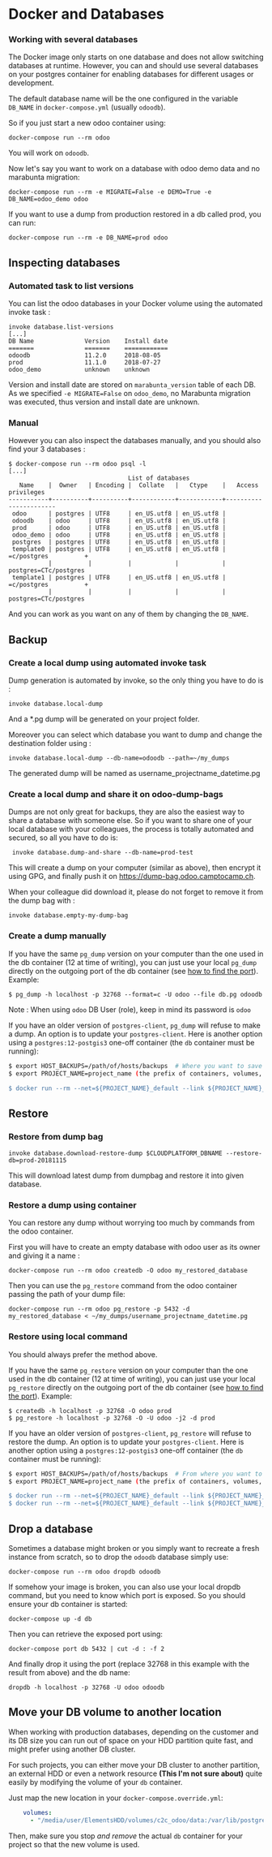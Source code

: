 # Docker and Databases

### Working with several databases

The Docker image only starts on one database and does not allow switching
databases at runtime. However, you can and should use several databases on your
postgres container for enabling databases for different usages or development.

The default database name will be the one configured in the variable `DB_NAME`
in `docker-compose.yml` (usually `odoodb`).

So if you just start a new odoo container using:

```
docker-compose run --rm odoo
```

You will work on `odoodb`.

Now let's say you want to work on a database with odoo demo data and no marabunta migration:

```
docker-compose run --rm -e MIGRATE=False -e DEMO=True -e DB_NAME=odoo_demo odoo
```

If you want to use a dump from production restored in a db called prod, you can run:

```
docker-compose run --rm -e DB_NAME=prod odoo
```

## Inspecting databases

### Automated task to list versions

You can list the odoo databases in your Docker volume using the automated
invoke task :

```
invoke database.list-versions
[...]
DB Name              Version    Install date
=======              =======    ============
odoodb               11.2.0     2018-08-05
prod                 11.1.0     2018-07-27
odoo_demo            unknown    unknown
```

Version and install date are stored on `marabunta_version` table of each DB.
As we specified `-e MIGRATE=False` on `odoo_demo`, no Marabunta migration was
executed, thus version and install date are unknown.


### Manual

However you can also inspect the databases manually, and you should also find
your 3 databases :

```
$ docker-compose run --rm odoo psql -l
[...]
                                 List of databases
   Name    |  Owner   | Encoding |  Collate   |   Ctype    |   Access privileges
-----------+----------+----------+------------+------------+-----------------------
 odoo      | postgres | UTF8     | en_US.utf8 | en_US.utf8 |
 odoodb    | odoo     | UTF8     | en_US.utf8 | en_US.utf8 |
 prod      | odoo     | UTF8     | en_US.utf8 | en_US.utf8 |
 odoo_demo | odoo     | UTF8     | en_US.utf8 | en_US.utf8 |
 postgres  | postgres | UTF8     | en_US.utf8 | en_US.utf8 |
 template0 | postgres | UTF8     | en_US.utf8 | en_US.utf8 | =c/postgres          +
           |          |          |            |            | postgres=CTc/postgres
 template1 | postgres | UTF8     | en_US.utf8 | en_US.utf8 | =c/postgres          +
           |          |          |            |            | postgres=CTc/postgres
```

And you can work as you want on any of them by changing the `DB_NAME`.


## Backup

### Create a local dump using automated invoke task

Dump generation is automated by invoke, so the only thing you
have to do is :

```
invoke database.local-dump
```

And a *.pg dump will be generated on your project folder.

Moreover you can select which database you want to dump and change the
destination folder using :

```
invoke database.local-dump --db-name=odoodb --path=~/my_dumps
```

The generated dump will be named as username_projectname_datetime.pg

### Create a local dump and share it on odoo-dump-bags

Dumps are not only great for backups, they are also the easiest way to share a
database with someone else. So if you want to share one of your local database
with your colleagues, the process is totally automated and secured, so all you
have to do is:

```
 invoke database.dump-and-share --db-name=prod-test
```

This will create a dump on your computer (similar as above), then encrypt it
using GPG, and finally push it on https://dump-bag.odoo.camptocamp.ch.

When your colleague did download it, please do not forget to remove it from the
dump bag with :

```
invoke database.empty-my-dump-bag
```

### Create a dump manually

If you have the same `pg_dump` version on your computer than the one used in the
db container (12 at time of writing), you can just use your local `pg_dump`
directly on the outgoing port of the db container (see [how to find the
port](how-to-connect-to-docker-psql.md)). Example:

```
$ pg_dump -h localhost -p 32768 --format=c -U odoo --file db.pg odoodb
```

Note : When using `odoo` DB User (role), keep in mind its password is `odoo`

If you have an older version of `postgres-client`, `pg_dump` will refuse to
make a dump. An option is to update your `postgres-client`.  Here is another option using a  `postgres:12-postgis3` one-off container (the `db` container
must be running):

```bash
$ export HOST_BACKUPS=/path/of/hosts/backups  # Where you want to save the backups
$ export PROJECT_NAME=project_name (the prefix of containers, volumes, networks, usually the root folder's name)

$ docker run --rm --net=${PROJECT_NAME}_default --link ${PROJECT_NAME}_db_1:db -e PGPASSWORD=odoo -v $HOST_BACKUPS:/backup postgres:12-postgis3 pg_dump -Uodoo --file /backup/db.pg --format=c odoodb -h db
```

## Restore

### Restore from dump bag

```
invoke database.download-restore-dump $CLOUDPLATFORM_DBNAME --restore-db=prod-20181115
```
This will download latest dump from dumpbag and restore it into given database.

### Restore a dump using container

You can restore any dump without worrying too much by commands from the odoo
container.

First you will have to create an empty database with odoo user as its owner and
giving it a name :
```
docker-compose run --rm odoo createdb -O odoo my_restored_database
```

Then you can use the `pg_restore` command from the odoo container passing the
path of your dump file:
```
docker-compose run --rm odoo pg_restore -p 5432 -d my_restored_database < ~/my_dumps/username_projectname_datetime.pg
```

### Restore using local command

You should always prefer the method above.

If you have the same `pg_restore` version on your computer than the one used in the
db container (12 at time of writing), you can just use your local `pg_restore`
directly on the outgoing port of the db container (see [how to find the
port](how-to-connect-to-docker-psql.md)). Example:

```
$ createdb -h localhost -p 32768 -O odoo prod
$ pg_restore -h localhost -p 32768 -O -U odoo -j2 -d prod
```

If you have an older version of `postgres-client`, `pg_restore` will refuse to
restore the dump. An option is to update your `postgres-client`.  Here is another option using a  `postgres:12-postgis3` one-off container (the `db` container
must be running):

```bash
$ export HOST_BACKUPS=/path/of/hosts/backups  # From where you want to restore the backup
$ export PROJECT_NAME=project_name (the prefix of containers, volumes, networks, usually the root folder's name)

$ docker run --rm --net=${PROJECT_NAME}_default --link ${PROJECT_NAME}_db_1:db -e PGPASSWORD=odoo  postgres:12-postgis3 createdb -h db -O odoo prod
$ docker run --rm --net=${PROJECT_NAME}_default --link ${PROJECT_NAME}_db_1:db -e PGPASSWORD=odoo -v $HOST_BACKUPS:/backup postgres:12-postgis3 pg_restore -h db -O -U odoo --file /backup/db.pg -j2 -d prod
```

## Drop a database

Sometimes a database might broken or you simply want to recreate a fresh instance
from scratch, so to drop the `odoodb` database simply use:

```
docker-compose run --rm odoo dropdb odoodb
```

If somehow your image is broken, you can also use your local dropdb command,
but you need to know which port is exposed. So you should ensure your db
container is started:

```
docker-compose up -d db
```

Then you can retrieve the exposed port using:

```
docker-compose port db 5432 | cut -d : -f 2
```

And finally drop it using the port (replace 32768 in this example with the
result from above) and the db name:

```
dropdb -h localhost -p 32768 -U odoo odoodb
```

## Move your DB volume to another location

When working with production databases, depending on the customer and its DB
 size you can run out of space on your HDD partition quite fast, and might prefer
 using another DB cluster.

For such projects, you can either move your DB cluster to another partition, 
 an external HDD or even a network resource **(This I'm not sure about)** 
 quite easily by modifying the volume of your `db` container.

Just map the new location in your `docker-compose.override.yml`:

```yaml
    volumes:
      - "/media/user/ElementsHDD/volumes/c2c_odoo/data:/var/lib/postgresql/data"
```

Then, make sure you stop *and remove* the actual `db` container for your project
 so that the new volume is used. 
